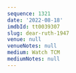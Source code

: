 ```yaml
---
sequence: 1321
date: '2022-08-18'
imdbId: tt0039307
slug: dear-ruth-1947
venue: null
venueNotes: null
medium: Watch TCM
mediumNotes: null
---
```


